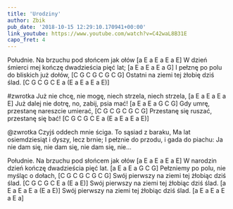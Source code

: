 ```yaml
---
title: 'Urodziny'
author: Zbik
pub_date: '2018-10-15 12:29:10.170941+00:00'
link_youtube: https://www.youtube.com/watch?v=C42waL8B31E
capo_fret: 4
---
```


Południe. Na brzuchu pod słońcem jak ołów [a E a E a E a E]
W dzień śmierci mej kończę dwadzieścia pięć lat; [a E a E a E a G]
I pełznę po polu do bliskich już dołów, [C G C G C G C G]
Ostatni na ziemi tej żłobię dziś ślad. [C G C G C E a (E a E a E a E)]

#zwrotka
Już nie chcę, nie mogę, niech strzela, niech strzela, [a E a E a E a E]
Już dalej nie dotrę, no, zabij, psia mać! [a E a E a G C G]
Gdy umrę, przestanę nareszcie umierać, [C G C G C G C G]
Przestanę się ruszać, przestanę się bać! [C G C G C E a (E a E a E a E)]

@zwrotka
Czyjś oddech mnie ściga. To sąsiad z baraku,
Ma lat osiemdziesiąt i dyszy, lecz brnie;
I pełznie do przodu, i gada do piachu:
Ja nie dam się, nie dam się, nie dam się, nie…

Południe. Na brzuchu pod słońcem jak ołów [a E a E a E a E]
W narodzin dzień kończę dwadzieścia pięć lat. [a E a E a G C G]
Pełzniemy po polu, nie myśląc o dołach, [C G C G C G C G]
Swój pierwszy na ziemi tej żłobiąc dziś ślad. [C G C G C E a (E a E)]
Swój pierwszy na ziemi tej żłobiąc dziś ślad. [a E a E a E a (E a E)]
Swój pierwszy na ziemi tej żłobiąc dziś ślad. [a E a E a E a E a]